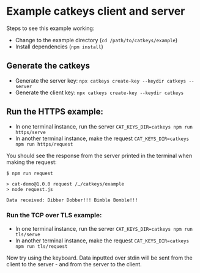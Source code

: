 # Example catkeys client and server

Steps to see this example working:

* Change to the example directory (`cd /path/to/catkeys/example`)
* Install dependencies (`npm install`)

## Generate the catkeys

* Generate the server key: `npx catkeys create-key --keydir catkeys --server`
* Generate the client key: `npx catkeys create-key --keydir catkeys`

## Run the HTTPS example:

* In one terminal instance, run the server `CAT_KEYS_DIR=catkeys npm run https/serve`
* In another terminal instance, make the request `CAT_KEYS_DIR=catkeys npm run https/request`

You should see the response from the server printed in the terminal when making the request:

```
$ npm run request

> cat-demo@1.0.0 request /…/catkeys/example
> node request.js

Data received: Dibber Dobber!!! Bimble Bomble!!!
```

### Run the TCP over TLS example:

* In one terminal instance, run the server `CAT_KEYS_DIR=catkeys npm run tls/serve`
* In another terminal instance, make the request `CAT_KEYS_DIR=catkeys npm run tls/request`

Now try using the keyboard. Data inputted over stdin will be sent from the client to the server - and from the server to the client.
